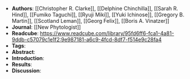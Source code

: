 - **Authors**: [[Christopher R. Clarke]], [[Delphine Chinchilla]], [[Sarah R. Hind]], [[Fumiko Taguchi]], [[Ryuji Miki]], [[Yuki Ichinose]], [[Gregory B. Martin]], [[Scotland Leman]], [[Georg Felix]], [[Boris A. Vinatzer]]
- **Journal**: [[New Phytologist]]
- **Readcube**: https://www.readcube.com/library/95fd6ff6-fca1-4a81-9ddb-c57079c1e1f2:9e987181-a6c9-4fcd-8df7-f514e9c28fa4
- **Tags**:
- **Abstract**:
- **Introduction**:
- **Results**:
- **Discussion**: